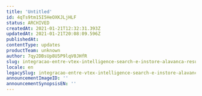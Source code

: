 ```yaml
---
title: 'Untitled'
id: 4qTs9tm15I5HeOXKJLjHLF
status: ARCHIVED
createdAt: 2021-01-21T12:32:31.393Z
updatedAt: 2021-01-21T20:08:09.596Z
publishedAt: 
contentType: updates
productTeam: unknown
author: 7qy2DBsUp8U5P9lqV0JHfR
slug: integracao-entre-vtex-intelligence-search-e-instore-alavanca-resultados-de
locale: en
legacySlug: integracao-entre-vtex-intelligence-search-e-instore-alavanca-resultados-de
announcementImageID: ''
announcementSynopsisEN: ''
---
```



